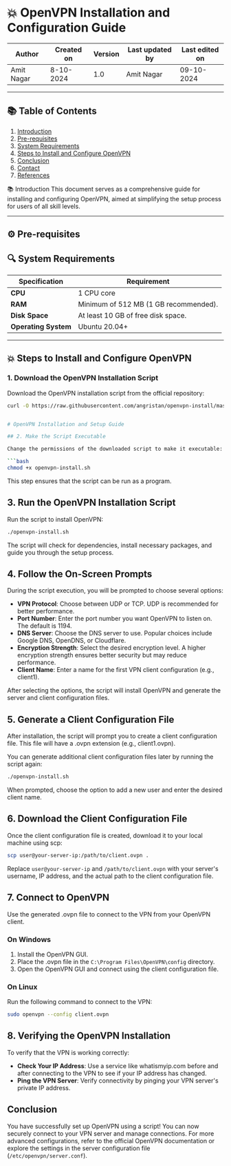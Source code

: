 # 💥 OpenVPN Installation and Configuration Guide


| Author      | Created on   | Version | Last updated by | Last edited on  |
|-------------|--------------|---------|-----------------|-----------------|
| Amit Nagar  | 8-10-2024   | 1.0     | Amit Nagar      | 09-10-2024      |

---

## 📚 Table of Contents

1. [Introduction](#Introduction)
2. [Pre-requisites](#⚙-pre-requisites)
3. [System Requirements](#🔍-system-requirements)
4. [Steps to Install and Configure OpenVPN](#💥-steps-to-install-and-configure-openvpn)
5. [Conclusion](#conclusion)
6. [Contact](#contact)
7. [References](#references)

📚 Introduction
This document serves as a comprehensive guide for installing and configuring OpenVPN, aimed at simplifying the setup process for users of all skill levels. 

---
## ⚙ Pre-requisites

## 🔍 System Requirements

| Specification                    | Requirement                         |
|----------------------------------|-------------------------------------|
| **CPU**                          | 1 CPU core |
| **RAM**                          | Minimum of 512 MB (1 GB recommended). |
| **Disk Space**                  | At least 10 GB of free disk space. |
| **Operating System**            | Ubuntu 20.04+ |


---

## 💥 Steps to Install and Configure OpenVPN

### 1. Download the OpenVPN Installation Script

Download the OpenVPN installation script from the official repository:

```bash
curl -O https://raw.githubusercontent.com/angristan/openvpn-install/master/openvpn-install.sh


# OpenVPN Installation and Setup Guide

## 2. Make the Script Executable

Change the permissions of the downloaded script to make it executable:

```bash
chmod +x openvpn-install.sh
```

This step ensures that the script can be run as a program.

## 3. Run the OpenVPN Installation Script

Run the script to install OpenVPN:

```bash
./openvpn-install.sh
```

The script will check for dependencies, install necessary packages, and guide you through the setup process.

## 4. Follow the On-Screen Prompts

During the script execution, you will be prompted to choose several options:

- **VPN Protocol**: Choose between UDP or TCP. UDP is recommended for better performance.
- **Port Number**: Enter the port number you want OpenVPN to listen on. The default is 1194.
- **DNS Server**: Choose the DNS server to use. Popular choices include Google DNS, OpenDNS, or Cloudflare.
- **Encryption Strength**: Select the desired encryption level. A higher encryption strength ensures better security but may reduce performance.
- **Client Name**: Enter a name for the first VPN client configuration (e.g., client1).

After selecting the options, the script will install OpenVPN and generate the server and client configuration files.

## 5. Generate a Client Configuration File

After installation, the script will prompt you to create a client configuration file. This file will have a .ovpn extension (e.g., client1.ovpn).

You can generate additional client configuration files later by running the script again:

```bash
./openvpn-install.sh
```

When prompted, choose the option to add a new user and enter the desired client name.

## 6. Download the Client Configuration File

Once the client configuration file is created, download it to your local machine using scp:

```bash
scp user@your-server-ip:/path/to/client.ovpn .
```

Replace `user@your-server-ip` and `/path/to/client.ovpn` with your server's username, IP address, and the actual path to the client configuration file.

## 7. Connect to OpenVPN

Use the generated .ovpn file to connect to the VPN from your OpenVPN client.

### On Windows

1. Install the OpenVPN GUI.
2. Place the .ovpn file in the `C:\Program Files\OpenVPN\config` directory.
3. Open the OpenVPN GUI and connect using the client configuration file.

### On Linux

Run the following command to connect to the VPN:

```bash
sudo openvpn --config client.ovpn
```

## 8. Verifying the OpenVPN Installation

To verify that the VPN is working correctly:

- **Check Your IP Address**: Use a service like whatismyip.com before and after connecting to the VPN to see if your IP address has changed.
- **Ping the VPN Server**: Verify connectivity by pinging your VPN server's private IP address.


## Conclusion

You have successfully set up OpenVPN using a script! You can now securely connect to your VPN server and manage connections. For more advanced configurations, refer to the official OpenVPN documentation or explore the settings in the server configuration file (`/etc/openvpn/server.conf`).
